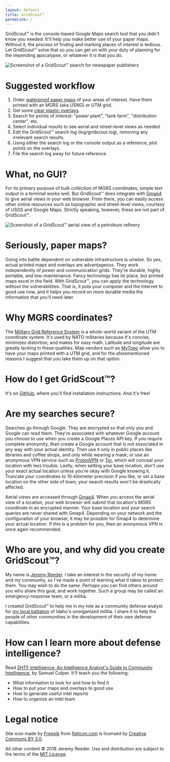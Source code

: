 ```yaml
---
layout: default
title: GridScout™
permalink: /
---
```


<link rel="shortcut icon" href="favicon.ico"/>
<link rel="icon" type="image/png" href="images/favicon-64x64.png" sizes="64x64"/>

GridScout™ is the console-based Google Maps search tool that you didn't know
you needed. It'll help you make better use of your paper maps. Without it, the
process of finding and marking places of interest is tedious. Let GridScout™
solve that so you can get on with your duty of planning for the impending
apocalypse, or whatever it is that you do.

![Screenshot of a GridScout™ search for newspaper
publishers](images/search-screenshot.png)

# Suggested workflow
1. Order [waterproof paper maps][mytopo] of your areas of interest. Have them
printed with an MGRS (aka USNG) or UTM grid.
2. Get some [clear plastic overlays][duralar].
3. Search for points of interest: "power plant", "tank farm", "distribution
center", etc.
4. Select individual results to see aerial and street-level views as needed.
5. Edit the GridScout™ search log (log/gridscout.log), removing any irrelevant
search results.
6. Using either the search log or the console output as a reference, plot
points on the overlays.
7. File the search log away for future reference.

# What, no GUI?
For its primary purpose of bulk collection of MGRS coordinates, simple text
output in a terminal works well. But GridScout™ does integrate with
[Gmap4][gmap4] to give aerial views in your web browser. From there, you can
easily access other online resources such as topographic and street-level
views, courtesy of USGS and Google Maps. Strictly speaking, however, these are
not part of GridScout™.

![Sceenshot of a GridScout™ aerial view of a petroleum
refinery](images/aerial-screenshot.png)

# Seriously, paper maps?
Going into battle dependent on vulnerable infrastructure is unwise. So yes,
actual printed maps and overlays are advantageous. They work independently of
power and communication grids. They're durable, highly portable, and
low-maintenance. Fancy technology has its place, but printed maps excel in the
field. With GridScout™, you can apply the technology without the
vulnerabilities. That is, it puts your computer and the Internet to good use
now, and it helps you record on more durable media the information that you'll
need later.

# Why MGRS coordinates?
The [Military Grid Reference System][mgrs] is a whole-world variant of the
UTM coordinate system. It's used by NATO militaries because it's concise,
minimizes distortion, and makes for easy math. Latitude and longitude are
greatly lacking in these qualities. Map vendors such as [MyTopo][mytopo] allow
you to have your maps printed with a UTM grid, and for the aforementioned
reasons I suggest that you take them up on that option.

# How do I get GridScout™?
It's on [GitHub][github], where you'll find installation instructions. And it's
free!

# Are my searches secure?
Searches go through Google. They are encrypted so that only you and Google can
read them. They're associated with whatever Google account you choose to use
when you create a Google Places API key. If you require complete anonymity,
then create a Google account that is not associated in any way with your actual
identity. Then use it only in public places like libraries and coffee shops,
and only while wearing a mask; or use an anonymous VPN service such as
[ProtonVPN][protonvpn] or [Tor][tor], which will conceal your location with
less trouble. Lastly, when setting your base location, don't use your exact
actual location unless you're okay with Google knowing it. Truncate your
coordinates to 10-kilometer precision if you like, or set a base location on
the other side of town; your search results won't be drastically affected.

Aerial views are accessed through [Gmap4][gmap4]. When you access the aerial
view of a location, your web browser will submit that location's MGRS
coordinate in an encrypted manner. Your base location and your search queries
are never shared with Gmap4. Depending on your network and the configuration of
your browser, it may be possible for Gmap4 to determine your actual location.
If this is a problem for you, then an anonymous VPN is once again recommended.

# Who are you, and why did you create GridScout™?
My name is [Jeremy Reeder][jeremy]. I take an interest in the security of my home and my
community, so I've made a point of learning what it takes to protect them. You
may wish to do the same. Perhaps you can find others around you who share this
goal, and work together. Such a group may be called an emergency-response team,
or a militia.

I created GridScout™ to help me in my role as a community defense analyst for
[my local battalion][battalion] of Idaho's unorganized militia. I share it to
help the people of other communities in the development of their own defense
capabilities.

# How can I learn more about defense intelligence?
Read [SHTF Intelligence: An Intelligence Analyst's Guide to Community
Intelligence][shtf-intel], by Samuel Culper. It'll teach you the following:
- What information to look for and how to find it
- How to put your maps and overlays to good use
- How to generate useful intel reports
- How to organize an intel team

# Legal notice
Site icon made by [Freepik][freepik] from [flaticon.com][flaticon] is licensed
by [Creative Commons BY 3.0][icon-license].

All other content © 2018 Jeremy Reeder. Use and distribution are subject to the
terms of the [MIT License][mit-license].


[battalion]:    https://www.facebook.com/adacountylightfootmilitia/
[duralar]:      https://smile.amazon.com/gp/product/B0015LWRZY
[github]:       https://github.com/jeremyreeder/gridscout/blob/master/README.md
[freepik]:      https://www.freepik.com
[flaticon]:     https://www.flaticon.com
[gmap4]:        https://mappingsupport.com/p/gmap4-free-online-topo-maps.html
[icon-license]: http://creativecommons.org/licenses/by/3.0
[jeremy]:       mailto:jjrxyz+gridscout@gmail.com?Subject=GridScout™
[mgrs]:         https://en.wikipedia.org/wiki/Military_Grid_Reference_System
[mit-license]:  https://github.com/jeremyreeder/gridscout/blob/master/LICENSE.md
[mytopo]:       https://www.mytopo.com
[protonvpn]:    https://protonvpn.com
[shtf-intel]:   https://forwardobserver.com/product/community-intelligence-program-print-version/
[tor]:          https://en.wikipedia.org/wiki/Tor_(anonymity_network)
